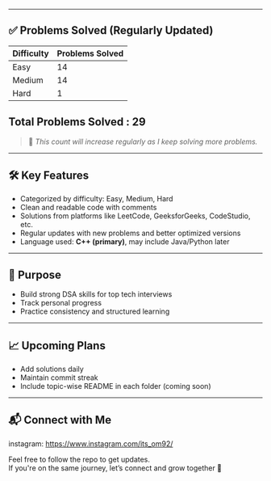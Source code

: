 
---

## ✅ Problems Solved (Regularly Updated)

| Difficulty | Problems Solved |
|------------|------------------|
| Easy       | 14               |
| Medium     | 14               |
| Hard       | 1                |

## Total Problems Solved : 29 ##

> 🔄 *This count will increase regularly as I keep solving more problems.*

---

## 🛠️ Key Features

- Categorized by difficulty: Easy, Medium, Hard
- Clean and readable code with comments
- Solutions from platforms like LeetCode, GeeksforGeeks, CodeStudio, etc.
- Regular updates with new problems and better optimized versions
- Language used: **C++ (primary)**, may include Java/Python later

---

## 🚀 Purpose

- Build strong DSA skills for top tech interviews
- Track personal progress
- Practice consistency and structured learning

---

## 📈 Upcoming Plans

- Add solutions daily
- Maintain commit streak
- Include topic-wise README in each folder (coming soon)

---

## 📬 Connect with Me

instagram: https://www.instagram.com/its_om92/

Feel free to follow the repo to get updates.  
If you're on the same journey, let’s connect and grow together 🚀  
